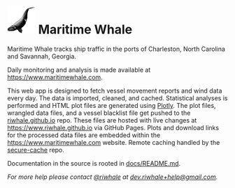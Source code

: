 # ![Logo](assets/logo_64.png) Maritime Whale

Maritime Whale tracks ship traffic in the ports of Charleston, North Carolina and Savannah, Georgia.

Daily monitoring and analysis is made available at https://www.maritimewhale.com.

This web app is designed to fetch vessel movement reports and wind data every day. The data is imported, cleaned, and cached. Statistical analyses is performed and HTML plot files are generated using [Plotly](https://plotly.com/). The plot files, wrangled data files, and a vessel blacklist file get pushed to the [riwhale.github.io](https://github.com/riwhale/riwhale.github.io/) repo. These files are hosted with live changes at https://www.riwhale.github.io via GitHub Pages. Plots and download links for the processed data files are embedded within the https://www.maritimewhale.com website. Remote caching handled by the [secure-cache](https://github.com/riwhale/secure-cache) repo.

Documentation in the source is rooted in [docs/README.md](docs/README.md).

_For more help please contact [@riwhale](https://github.com/riwhale) at [dev.riwhale+help@gmail.com](mailto:dev.riwhale+help@gmail.com)._
